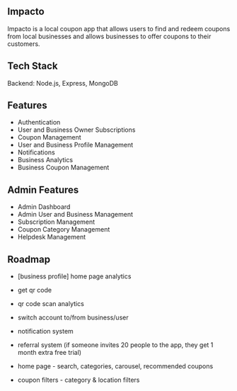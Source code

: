 ## Impacto
Impacto is a local coupon app that allows users to find and redeem coupons from local businesses and allows businesses to offer coupons to their customers.

## Tech Stack
Backend: Node.js, Express, MongoDB

## Features
- Authentication
- User and Business Owner Subscriptions
- Coupon Management
- User and Business Profile Management
- Notifications
- Business Analytics
- Business Coupon Management

## Admin Features
- Admin Dashboard
- Admin User and Business Management
- Subscription Management
- Coupon Category Management
- Helpdesk Management


## Roadmap
<!-- - get business profile -->
<!-- - [user] last visited -->
- [business profile] home page analytics
- get qr code
- qr code scan analytics
- switch account to/from business/user
- notification system
- referral system (if someone invites 20 people to the app, they get 1 month extra free trial)

- home page - search, categories, carousel, recommended coupons
- coupon filters - category & location filters


















